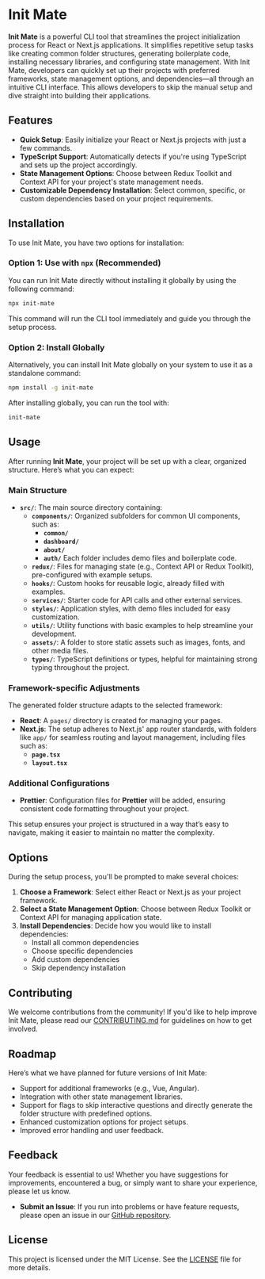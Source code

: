 # Init Mate

**Init Mate** is a powerful CLI tool that streamlines the project initialization process for React or Next.js applications. It simplifies repetitive setup tasks like creating common folder structures, generating boilerplate code, installing necessary libraries, and configuring state management. With Init Mate, developers can quickly set up their projects with preferred frameworks, state management options, and dependencies—all through an intuitive CLI interface. This allows developers to skip the manual setup and dive straight into building their applications.

## Features
- **Quick Setup**: Easily initialize your React or Next.js projects with just a few commands.
- **TypeScript Support**: Automatically detects if you're using TypeScript and sets up the project accordingly.
- **State Management Options**: Choose between Redux Toolkit and Context API for your project's state management needs.
- **Customizable Dependency Installation**: Select common, specific, or custom dependencies based on your project requirements.

## Installation

To use Init Mate, you have two options for installation:

### Option 1: Use with `npx` (Recommended)

You can run Init Mate directly without installing it globally by using the following command:

```bash
npx init-mate
```

This command will run the CLI tool immediately and guide you through the setup process.

### Option 2: Install Globally

Alternatively, you can install Init Mate globally on your system to use it as a standalone command:

```bash
npm install -g init-mate
```

After installing globally, you can run the tool with:

```bash
init-mate
```

## Usage

After running **Init Mate**, your project will be set up with a clear, organized structure. Here’s what you can expect:

### Main Structure

- **`src/`**: The main source directory containing:
  - **`components/`**: Organized subfolders for common UI components, such as:
    - **`common/`**
    - **`dashboard/`**
    - **`about/`**
    - **`auth/`**
    Each folder includes demo files and boilerplate code.
  - **`redux/`**: Files for managing state (e.g., Context API or Redux Toolkit), pre-configured with example setups.
  - **`hooks/`**: Custom hooks for reusable logic, already filled with examples.
  - **`services/`**: Starter code for API calls and other external services.
  - **`styles/`**: Application styles, with demo files included for easy customization.
  - **`utils/`**: Utility functions with basic examples to help streamline your development.
  - **`assets/`**: A folder to store static assets such as images, fonts, and other media files.
  - **`types/`**: TypeScript definitions or types, helpful for maintaining strong typing throughout the project.

### Framework-specific Adjustments

The generated folder structure adapts to the selected framework:
- **React**: A `pages/` directory is created for managing your pages.
- **Next.js**: The setup adheres to Next.js' app router standards, with folders like `app/` for seamless routing and layout management, including files such as:
  - **`page.tsx`**
  - **`layout.tsx`**

### Additional Configurations

- **Prettier**: Configuration files for **Prettier** will be added, ensuring consistent code formatting throughout your project.

This setup ensures your project is structured in a way that’s easy to navigate, making it easier to maintain no matter the complexity.

## Options
During the setup process, you'll be prompted to make several choices:

1. **Choose a Framework**: Select either React or Next.js as your project framework.
2. **Select a State Management Option**: Choose between Redux Toolkit or Context API for managing application state.
3. **Install Dependencies**: Decide how you would like to install dependencies:
   - Install all common dependencies
   - Choose specific dependencies
   - Add custom dependencies
   - Skip dependency installation

## Contributing

We welcome contributions from the community! If you'd like to help improve Init Mate, please read our [CONTRIBUTING.md](https://github.com/yash-jivani/init-mate/blob/master/CONTRIBUTING.md) for guidelines on how to get involved.

## Roadmap
Here’s what we have planned for future versions of Init Mate:
- Support for additional frameworks (e.g., Vue, Angular).
- Integration with other state management libraries.
- Support for flags to skip interactive questions and directly generate the folder structure with predefined options.
- Enhanced customization options for project setups.
- Improved error handling and user feedback.

## Feedback
Your feedback is essential to us! Whether you have suggestions for improvements, encountered a bug, or simply want to share your experience, please let us know.
- **Submit an Issue**: If you run into problems or have feature requests, please open an issue in our [GitHub repository](https://github.com/yash-jivani/init-mate/issues).

## License
This project is licensed under the MIT License. See the [LICENSE](https://github.com/yash-jivani/init-mate/blob/master/LICENSE) file for more details.
